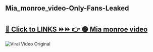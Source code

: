 
 ## Mia_monroe_video-Only-Fans-Leaked

# <h2><a href="https://clipsfans.com/Mia_monroe_video&ref=git">🔗 Click to LINKS ⏩⏩ 👉 🟢 Mia monroe video </a></h2>

<a href="https://clipsfans.com/Mia_monroe_video&ref=git" rel="nofollow" data-target="animated-image.originalLink"><img src="https://i.ibb.co.com/xMMVF88/686577567.gif" alt="Viral Video Original" style="max-width: 100%; display: inline-block;" data-target="animated-image.originalImage"></a>
